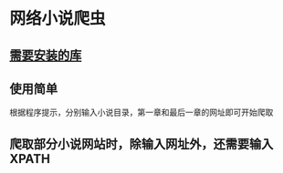 # 网络小说爬虫

## [需要安装的库](./requirements.txt)

## 使用简单

根据程序提示，分别输入小说目录，第一章和最后一章的网址即可开始爬取

## 爬取部分小说网站时，除输入网址外，还需要输入XPATH
